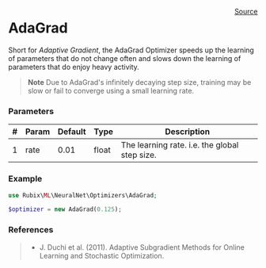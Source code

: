 <span style="float:right;"><a href="https://github.com/RubixML/RubixML/blob/master/src/NeuralNet/Optimizers/AdaGrad.php">Source</a></span>

# AdaGrad
Short for *Adaptive Gradient*, the AdaGrad Optimizer speeds up the learning of parameters that do not change often and slows down the learning of parameters that do enjoy heavy activity.

> **Note** Due to AdaGrad's infinitely decaying step size, training may be slow or fail to converge using a small learning rate.

### Parameters
| # | Param | Default | Type | Description |
|---|---|---|---|---|
| 1 | rate | 0.01 | float | The learning rate. i.e. the global step size. |

### Example
```php
use Rubix\ML\NeuralNet\Optimizers\AdaGrad;

$optimizer = new AdaGrad(0.125);
```

### References
>- J. Duchi et al. (2011). Adaptive Subgradient Methods for Online Learning and Stochastic Optimization.